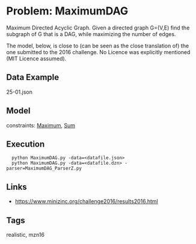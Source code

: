 # Problem: MaximumDAG

Maximum Directed Acyclic Graph.
Given a directed graph G=(V,E) find the subgraph of G that is a DAG, while maximizing the number of edges.

The model, below, is close to (can be seen as the close translation of) the one submitted to the 2016 challenge.
No Licence was explicitly mentioned (MIT Licence assumed).

## Data Example
  25-01.json

## Model
  constraints: [Maximum](https://pycsp.org/documentation/constraints/Maximum), [Sum](https://pycsp.org/documentation/constraints/Sum)

## Execution
```
  python MaximumDAG.py -data=<datafile.json>
  python MaximumDAG.py -data=<datafile.dzn> -parser=MaximumDAG_ParserZ.py
```

## Links
  - https://www.minizinc.org/challenge2016/results2016.html

## Tags
  realistic, mzn16
